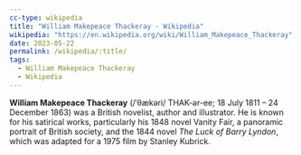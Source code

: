 ```yaml
---
cc-type: wikipedia
title: "William Makepeace Thackeray - Wikipedia"
wikipedia: "https://en.wikipedia.org/wiki/William_Makepeace_Thackeray"
date: 2023-05-22
permalink: /wikipedia/:title/
tags:
  - William Makepeace Thackeray
  - Wikipedia
---
```

**William Makepeace Thackeray** (/ˈθækəri/ THAK-ər-ee; 18 July 1811 – 24 December 1863) was a British novelist, author and illustrator. He is known for his satirical works, particularly his 1848 novel Vanity Fair, a panoramic portrait of British society, and the 1844 novel *The Luck of Barry Lyndon*, which was adapted for a 1975 film by Stanley Kubrick.